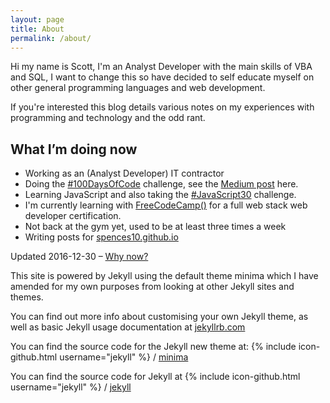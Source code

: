 ```yaml
---
layout: page
title: About
permalink: /about/
---
```


Hi my name is Scott, I'm an Analyst Developer with the main skills of VBA and SQL, I want to change this so have decided to self educate myself on other general programming languages and web development. 

If you're interested this blog details various notes on my experiences with programming and technology and the odd rant. 

## What I’m doing now

* Working as an (Analyst Developer) IT contractor
* Doing the [#100DaysOfCode](https://github.com/spences10/100-days-of-code) challenge, see the [Medium post](https://medium.freecodecamp.com/start-2017-with-the-100daysofcode-improved-and-updated-18ce604b237b#.k7vfh0yi3) here.
* Learning JavaScript and also taking the [#JavaScript30](https://javascript30.com/) challenge. 
* I'm currently learning with [FreeCodeCamp()](https://www.freecodecamp.com) for a full web stack web developer certification. 
* Not back at the gym yet, used to be at least three times a week
* Writing posts for [spences10.github.io](https://spences10.github.io)

Updated 2016-12-30 – [Why now?](http://nownownow.com/about)

This site is powered by Jekyll using the default theme minima which I have amended for my own purposes from looking at other Jekyll sites and themes. 

You can find out more info about customising your own Jekyll theme, as well as basic Jekyll usage documentation at [jekyllrb.com](http://jekyllrb.com/) 

You can find the source code for the Jekyll new theme at: {% include icon-github.html username="jekyll" %} / [minima](https://github.com/jekyll/minima) 

You can find the source code for Jekyll at {% include icon-github.html username="jekyll" %} / [jekyll](https://github.com/jekyll/jekyll)